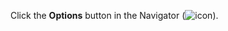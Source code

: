 <!-- markdownlint-disable-file MD041 -->
Click the **Options** button in the Navigator (![icon][img1]).

<!-- Referenced images -->
[img1]: ../../../../../../common/icons/pref-system-active.png

